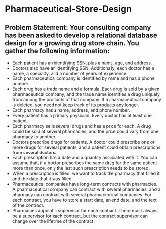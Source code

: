# Pharmaceutical-Store-Design
## Problem Statement: Your consulting company has been asked to develop a relational database design for a growing drug store chain. You gather the following information:
- Each patient has an identifying SSN, plus a name, age, and address.
- Doctors also have an identifying SSN. Additionally, each doctor has a name, a specialty, and a number of years of experience.
- Each pharmaceutical company is identified by name and has a phone number.
- Each drug has a trade name and a formula.  Each drug is sold by a given pharmaceutical company, and the trade name identifies a drug uniquely from among the products of that company. If a pharmaceutical company is deleted, you need not keep track of its products any longer.
- Each pharmacy has a name, address, and phone number.
- Every patient has a primary physician. Every doctor has at least one patient.
- Each pharmacy sells several drugs and has a price for each. A drug could be sold at several pharmacies, and the price could vary from one pharmacy to another.
- Doctors prescribe drugs for patients. A doctor could prescribe one or more drugs for several patients, and a patient could obtain prescriptions from several doctors.
- Each prescription has a date and a quantity associated with it. You can assume that, if a doctor prescribes the same drug for the same patient more than once, only the last such prescription needs to be stored.
- When a prescription is filled, we want to track the pharmacy that filled it and the date that it was filled.
- Pharmaceutical companies have long-term contracts with pharmacies. A pharmaceutical company can contract with several pharmacies, and a pharmacy can contract with several pharmaceutical companies. For each contract, you have to store a start date, an end date, and the text of the contract.
- Pharmacies appoint a supervisor for each contract. There must always be a supervisor for each contract, but the contract supervisor can change over the lifetime of the contract.
